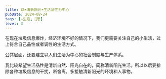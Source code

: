 ```yaml
---
title: 以☘️清新阳光☀️生活品性为中心
pubDate: 2024-08-24
tags: [☕️生活, 🤔思]
level: 3
---
```


在现在垃圾信息爆炸，经济环境不好的情况下，我们更需要关注自己的小生活，过上符合自己品性或者调性的生活方式。

公共层面，还要建立以人们生活为中心的社会制度与生产体系。

我比较希望生活品性是清新自然、阳光自在的，简称清新阳光生活。所以以后要排除各种垃圾信息的干扰，断舍离，多接触清新阳光的环境和人事物。
